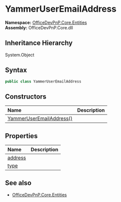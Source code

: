 # YammerUserEmailAddress
  

**Namespace:** [OfficeDevPnP.Core.Entities](OfficeDevPnP.Core.Entities.md)  
**Assembly:** OfficeDevPnP.Core.dll  
## Inheritance Hierarchy
System.Object  


## Syntax
```C#
public class YammerUserEmailAddress
```
## Constructors
|**Name**|**Description**|
|:-----|:-----|
| [YammerUserEmailAddress()](OfficeDevPnP.Core.Entities.YammerUserEmailAddress.ctor1.md) | 
## Properties
|**Name**|**Description**|
|:-----|:-----|
| [address](OfficeDevPnP.Core.Entities.YammerUserEmailAddress.address.md) | 
| [type](OfficeDevPnP.Core.Entities.YammerUserEmailAddress.type.md) | 
## See also
- [OfficeDevPnP.Core.Entities](OfficeDevPnP.Core.Entities.md)
